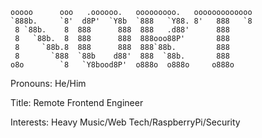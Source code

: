 ```
ooooo      ooo   .oooooo.   ooooooooo.   ooooooooooooo 
`888b.     `8'  d8P'  `Y8b  `888   `Y88. 8'   888   `8 
 8 `88b.    8  888      888  888   .d88'      888      
 8   `88b.  8  888      888  888ooo88P'       888      
 8     `88b.8  888      888  888`88b.         888      
 8       `888  `88b    d88'  888  `88b.       888      
o8o        `8   `Y8bood8P'  o888o  o888o     o888o    
```

Pronouns: He/Him

Title: Remote Frontend Engineer

Interests: Heavy Music/Web Tech/RaspberryPi/Security
